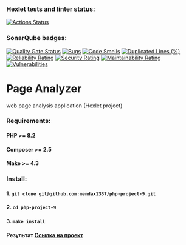 ### Hexlet tests and linter status:
[![Actions Status](https://github.com/mendax1337/php-project-9/actions/workflows/hexlet-check.yml/badge.svg)](https://github.com/mendax1337/php-project-9/actions)
### SonarQube badges:
[![Quality Gate Status](https://sonarcloud.io/api/project_badges/measure?project=mendax1337_php-project-9&metric=alert_status)](https://sonarcloud.io/summary/new_code?id=mendax1337_php-project-9)
[![Bugs](https://sonarcloud.io/api/project_badges/measure?project=mendax1337_php-project-9&metric=bugs)](https://sonarcloud.io/summary/new_code?id=mendax1337_php-project-9)
[![Code Smells](https://sonarcloud.io/api/project_badges/measure?project=mendax1337_php-project-9&metric=code_smells)](https://sonarcloud.io/summary/new_code?id=mendax1337_php-project-9)
[![Duplicated Lines (%)](https://sonarcloud.io/api/project_badges/measure?project=mendax1337_php-project-9&metric=duplicated_lines_density)](https://sonarcloud.io/summary/new_code?id=mendax1337_php-project-9)
[![Reliability Rating](https://sonarcloud.io/api/project_badges/measure?project=mendax1337_php-project-9&metric=reliability_rating)](https://sonarcloud.io/summary/new_code?id=mendax1337_php-project-9)
[![Security Rating](https://sonarcloud.io/api/project_badges/measure?project=mendax1337_php-project-9&metric=security_rating)](https://sonarcloud.io/summary/new_code?id=mendax1337_php-project-9)
[![Maintainability Rating](https://sonarcloud.io/api/project_badges/measure?project=mendax1337_php-project-9&metric=sqale_rating)](https://sonarcloud.io/summary/new_code?id=mendax1337_php-project-9)
[![Vulnerabilities](https://sonarcloud.io/api/project_badges/measure?project=mendax1337_php-project-9&metric=vulnerabilities)](https://sonarcloud.io/summary/new_code?id=mendax1337_php-project-9)
# Page Analyzer
web page analysis application (Hexlet project)

### Requirements:
#### PHP >= 8.2
#### Composer >= 2.5
#### Make >= 4.3
### Install:
#### 1. `git clone git@github.com:mendax1337/php-project-9.git`
#### 2. `cd php-project-9`
#### 3. `make install`
#### Результат [Ссылка на проект](https://page-analyzer-em5d.onrender.com/)